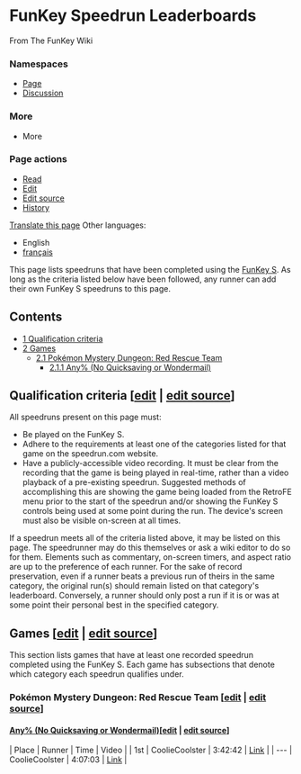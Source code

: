 # FunKey Speedrun Leaderboards

From The FunKey Wiki

### Namespaces

* [Page](/wiki/FunKey_Speedrun_Leaderboards "View the content page [c]")
* [Discussion](/w/index.php?title=Talk:FunKey_Speedrun_Leaderboards&action=edit&redlink=1 "Discussion about the content page (page does not exist) [t]")

### More

* More

### Page actions

* [Read](/wiki/FunKey_Speedrun_Leaderboards)
* [Edit](/w/index.php?title=FunKey_Speedrun_Leaderboards&veaction=edit "Edit this page [v]")
* [Edit source](/w/index.php?title=FunKey_Speedrun_Leaderboards&action=edit "Edit this page [e]")
* [History](/w/index.php?title=FunKey_Speedrun_Leaderboards&action=history "Past revisions of this page [h]")

[Translate this page](/w/index.php?title=Special:Translate&group=page-FunKey+Speedrun+Leaderboards&action=page&filter= "Special:Translate") Other languages:

* English
* [français](/wiki/FunKey_Speedrun_Leaderboards/fr "Classements des Speedruns FunKey (45% translated)")

This page lists speedruns that have been completed using the [FunKey S](/wiki/FunKey_S "FunKey S"). As long as the criteria listed below have been followed, any runner can add their own FunKey S speedruns to this page.

## Contents

* [1 Qualification criteria](#qualification-criteria)
* [2 Games](#games)
  - [2.1 Pokémon Mystery Dungeon: Red Rescue Team](#pokemon-mystery-dungeon-red-rescue-team)
    + [2.1.1 Any% (No Quicksaving or Wondermail)](#any%-no-quicksaving-or-wondermail)

## Qualification criteria [[edit](/w/index.php?title=FunKey_Speedrun_Leaderboards&veaction=edit&section=1 "Edit section: Qualification criteria") | [edit source](/w/index.php?title=FunKey_Speedrun_Leaderboards&action=edit&section=1 "Edit section: Qualification criteria")]

All speedruns present on this page must:

* Be played on the FunKey S.
* Adhere to the requirements at least one of the categories listed for that game on the speedrun.com website.
* Have a publicly-accessible video recording. It must be clear from the recording that the game is being played in real-time, rather than a video playback of a pre-existing speedrun. Suggested methods of accomplishing this are showing the game being loaded from the RetroFE menu prior to the start of the speedrun and/or showing the FunKey S controls being used at some point during the run. The device's screen must also be visible on-screen at all times.

If a speedrun meets all of the criteria listed above, it may be listed on this page. The speedrunner may do this themselves or ask a wiki editor to do so for them. Elements such as commentary, on-screen timers, and aspect ratio are up to the preference of each runner. For the sake of record preservation, even if a runner beats a previous run of theirs in the same category, the original run(s) should remain listed on that category's leaderboard. Conversely, a runner should only post a run if it is or was at some point their personal best in the specified category.

## Games [[edit](/w/index.php?title=FunKey_Speedrun_Leaderboards&veaction=edit&section=2 "Edit section: Games") | [edit source](/w/index.php?title=FunKey_Speedrun_Leaderboards&action=edit&section=2 "Edit section: Games")]

This section lists games that have at least one recorded speedrun completed using the FunKey S. Each game has subsections that denote which category each speedrun qualifies under.

### Pokémon Mystery Dungeon: Red Rescue Team [[edit](/w/index.php?title=FunKey_Speedrun_Leaderboards&veaction=edit&section=3 "Edit section: Pokémon Mystery Dungeon: Red Rescue Team") | [edit source](/w/index.php?title=FunKey_Speedrun_Leaderboards&action=edit&section=3 "Edit section: Pokémon Mystery Dungeon: Red Rescue Team")]

#### [Any% (No Quicksaving or Wondermail)](https://www.speedrun.com/pmdredblue#Any_No_QS_No_WM)[[edit](/w/index.php?title=FunKey_Speedrun_Leaderboards&veaction=edit&section=4 "Edit section: Any% (No Quicksaving or Wondermail)") | [edit source](/w/index.php?title=FunKey_Speedrun_Leaderboards&action=edit&section=4 "Edit section: Any% (No Quicksaving or Wondermail)")]

| Place | Runner | Time | Video |
| 1st | CoolieCoolster | 3:42:42 | [Link](https://youtu.be/lactMkmo4vo) |
| --- | CoolieCoolster | 4:07:03 | [Link](https://youtu.be/C1x16j_yDRk) |

